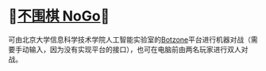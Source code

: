 # 🎉[不围棋 NoGo](https://github.com/raingrain/NoGo)🎉

可由北京大学信息科学技术学院人工智能实验室的[Botzone](https://botzone.org.cn/)平台进行机器对战（需要手动输入，因为没有实现平台的接口），也可在电脑前由两名玩家进行双人对战。
